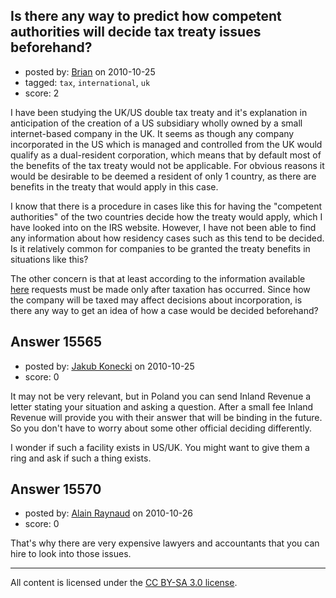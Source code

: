 ## Is there any way to predict how competent authorities will decide tax treaty issues beforehand?

- posted by: [Brian](https://stackexchange.com/users/-1/4880-brian) on 2010-10-25
- tagged: `tax`, `international`, `uk`
- score: 2

I have been studying the UK/US double tax treaty and it's explanation in anticipation of the creation of a US subsidiary wholly owned by a small internet-based company in the UK. It seems as though any company incorporated in the US which is managed and controlled from the UK would qualify as a dual-resident corporation, which means that by default most of the benefits of the tax treaty would not be applicable. For obvious reasons it would be desirable to be deemed a resident of only 1 country, as there are benefits in the treaty that would apply in this case.

I know that there is a procedure in cases like this for having the "competent authorities" of the two countries decide how the treaty would apply, which I have looked into on the IRS website. However, I have not been able to find any information about how residency cases such as this tend to be decided. Is it relatively common for companies to be granted the treaty benefits in situations like this?

The other concern is that at least according to the information available <a href="http://www.irs.gov/irb/2006-49_IRB/ar13.html#d0e1561">here</a> requests must be made only after taxation has occurred. Since how the company will be taxed may affect decisions about incorporation, is there any way to get an idea of how a case would be decided beforehand?


## Answer 15565

- posted by: [Jakub Konecki](https://stackexchange.com/users/-1/4838-jakub-konecki) on 2010-10-25
- score: 0

It may not be very relevant, but in Poland you can send Inland Revenue a letter stating your situation and asking a question. After a small fee Inland Revenue will provide you with their answer that will be binding in the future. So you don't have to worry about some other official deciding differently.

I wonder if such a facility exists in US/UK. You might want to give them a ring and ask if such a thing exists.


## Answer 15570

- posted by: [Alain Raynaud](https://stackexchange.com/users/-1/502-alain-raynaud) on 2010-10-26
- score: 0

That's why there are very expensive lawyers and accountants that you can hire to look into those issues.



---

All content is licensed under the [CC BY-SA 3.0 license](https://creativecommons.org/licenses/by-sa/3.0/).
